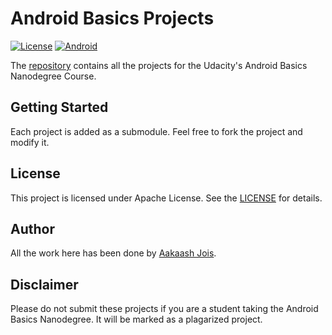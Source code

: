 # Android Basics Projects
[![License](https://img.shields.io/badge/License-Apache%202.0-blue.svg)](https://opensource.org/licenses/Apache-2.0)
[![Android](https://img.shields.io/badge/made%20for-android-green.svg)](https://www.android.com/)

The [repository](https://github.com/aakaashjois/Udacity-Android-Basics-Projects) contains all the projects for the Udacity's Android Basics Nanodegree Course.

## Getting Started
Each project is added as a submodule. Feel free to fork the project and modify it.

## License
This project is licensed under Apache License. See the [LICENSE](LICENSE.md) for details.

## Author
All the work here has been done by [Aakaash Jois](https://github.com/aakaashjois).

## Disclaimer
Please do not submit these projects if you are a student taking the Android Basics Nanodegree. It will be marked as a plagarized project.
